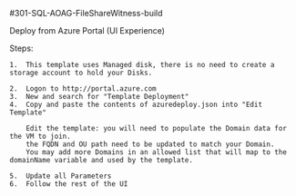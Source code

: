#301-SQL-AOAG-FileShareWitness-build

Deploy from Azure Portal (UI Experience)

Steps:

	1.  This template uses Managed disk, there is no need to create a storage account to hold your Disks.

	2.  Logon to http://portal.azure.com
	3.  New and search for "Template Deployment"
	4.  Copy and paste the contents of azuredeploy.json into "Edit Template"
	
		Edit the template: you will need to populate the Domain data for the VM to join. 
		the FQDN and OU path need to be updated to match your Domain. 
		You may add more Domains in an allowed list that will map to the domainName variable and used by the template.
	
	5.  Update all Parameters
	6.  Follow the rest of the UI
	